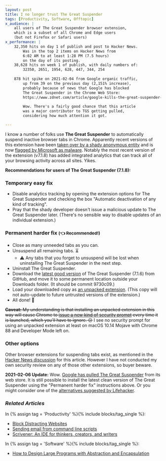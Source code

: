 ```yaml
---
layout: post
title: I no longer trust The Great Suspender
tags: [Productivity, Software, Offtopic]
x_audience: |
    all users of The Great Suspender browser extension,
    which is a subset of all Chrome and Edge users
    (but not Firefox or Safari users)
x_performance: |
    32,350 hits on day 1 of publish and post to Hacker News.
        Was in the top 2 items on Hacker News from
        6:02 AM to at least 1:28 PM (7.5 hours)
        on the day of its posting.
    38,628 hits on week 1 of publish, with daily numbers of:
        32350, 2651, 1954, 628, 447, 344, 254
    
    878 hit spike on 2021-02-04 from Google organic traffic,
        up from 39 on the previous day (2,151% increase),
        probably because of news that Google has blocked
        The Great Suspender in the Chrome Web Store:
        https://www.zdnet.com/article/google-kills-the-great-suspender-heres-what-you-should-do-next/
        
        Wow. There's a fairly good chance that this article
        was a major contributor to TGS getting pulled,
        considering how much attention it got.

---
```


I know a number of folks use **The Great Suspender** to automatically suspend
inactive browser tabs in Chrome. Apparently recent versions of this extension
have been [taken over by a shady anonymous entity] and is now
[flagged by Microsoft as malware]. Notably the most recent
version of the extension (v7.1.8) has added integrated analytics that can
track all of your browsing activity across all sites. Yikes.

[taken over by a shady anonymous entity]: https://www.reddit.com/r/KyleTaylor/comments/jowlt2/open_source_development_the_great_suspender_saga/
[flagged by Microsoft as malware]: https://www.windowscentral.com/great-suspender-extension-now-flagged-malware-edge-has-built-replacement

**Recommendations for users of The Great Suspender (7.1.8):**

### Temporary easy fix

* Disable analytics tracking by opening the extension options for
  The Great Suspender and checking the box
  "Automatic deactivation of any kind of tracking".
* Pray that the shady developer doesn't issue a malicious update to The Great Suspender later.
  (There's no sensible way to disable updates of an individual extension.)

### Permanent harder fix <small>(👈 **Recommended!**)</small>

* Close as many unneeded tabs as you can.
* Unsuspend all remaining tabs. ⏳
    * ⚠️ Any tabs that you forget to unsuspend will be lost
      when uninstalling The Great Suspender in the next step.
* Uninstall The Great Suspender.
* Download the [latest good version] of The Great Suspender (7.1.6) from GitHub, 
  and move it to some permanent location outside your Downloads folder.
  (It should be commit 9730c09.)
* Load your downloaded copy as [an unpacked extension].
  (This copy will not auto-update to future untrusted versions of the extension.)
* All done! 🎉

<s>**Caveat:** My understanding is that installing an unpacked extension in this way
will cause Chrome to [issue a new kind of security prompt] every time it is
launched, which you'll have to ignore. 😕</s>
I see no security prompt for using an unpacked extension at least on
macOS 10.14 Mojave with Chrome 88 and Developer Mode left on.

[issue a new kind of security prompt]: https://news.ycombinator.com/item?id=25847171

### Other options

Other browser extensions for suspending tabs exist, as mentioned in the
[Hacker News discussion] for this article. However I have not conducted my own
security review on any of those other extensions, so buyer beware.

**2021-02-06 Update:** Wow. [Google has pulled The Great Suspender] from its web store.
It is still possible to install the latest clean version of The Great Suspender
using the "Permanent harder fix" instructions above. Or you might consider one
of the [alternatives suggested by Lifehacker].

[latest good version]: https://github.com/greatsuspender/thegreatsuspender/releases/tag/v7.1.6
[an unpacked extension]: https://lifehacker.com/how-you-can-still-download-chrome-extensions-without-us-1826796797
[Hacker News discussion]: https://news.ycombinator.com/item?id=25846504
[Google has pulled The Great Suspender]: https://www.zdnet.com/article/google-kills-the-great-suspender-heres-what-you-should-do-next/
[alternatives suggested by Lifehacker]: https://lifehacker.com/ditch-the-great-suspender-before-it-becomes-a-security-1845989664

### *Related Articles*

In {% assign tag = 'Productivity' %}{% include blocks/tag_single %}:

* [Block Distracting Websites](/articles/2015/03/23/block-distracting-websites/)
* [Sending email from command line scripts](/articles/2013/07/27/sending-email-from-command-line-scripts/)
* [Scrivener: An IDE for thinkers, creators, and writers](/articles/2013/10/27/scrivener-an-ide-for-thinkers-creators-and-writers/)

In {% assign tag = 'Software' %}{% include blocks/tag_single %}:

* [How to Design Large Programs with Abstraction and Encapsulation](/articles/2017/03/25/how-to-design-large-programs-with-abstraction-and-encapsulation/)


